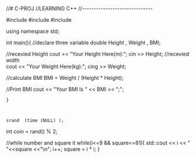 //# C-PROJ
//LEARNING C++
//------------------------------


#include<iostream>
#include<vector>
#include<string>
 
using namespace std;

int main(){
//declare three variable
    double Height , Weight , BMI;

//recevied Height
    cout << "Your Height Here(m):";
    cin >> Height;
//recevied width    
    cout << "Your Weight Here(kg):";
    cing >> Weight;
 
 //calculate BMI
    BMI = Weight / (Height * Height);
 
 //Print BMI
    cout << "Your BMI Is " << BMI << ";";
    
    }
    
    
    
    srand  (time (NULL) );
 
  int	coin = rand() % 2;
  
  
  
  //while number and square it
   while(i<=9 && square<=81){
    std::cout << i << "  "<<square <<"\n";
    i++;
    square = i * i;
  }
    
    
